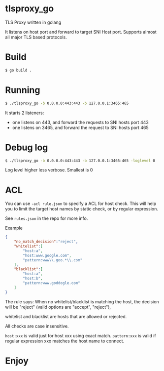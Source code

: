 # tlsproxy_go
TLS Proxy written in golang

It listens on host port and forward to target SNI Host port. Supports almost all major TLS based protocols.


# Build
```bash
$ go build .
```

# Running
```bash
$ ./tlsproxy_go -b 0.0.0.0:443:443 -b 127.0.0.1:3465:465
```

It starts 2 listeners:

* one listens on 443, and forward the requests to SNI hosts port 443
* one listens on 3465, and forward the request to SNI hosts port 465

# Debug log
```bash
$ ./tlsproxy_go -b 0.0.0.0:443:443 -b 127.0.0.1:3465:465 -loglevel 0
```
Log level higher less verbose. Smallest is 0

# ACL
You can use `-acl rule.json` to specify a ACL for host check. 
This will help you to limit the target host names by static check, or by regular expression.

See `rules.json` in the repo for more info.

Example

```json
{
    "no_match_decision":"reject",
    "whitelist":[
        "host:a",
        "host:www.google.com",
        "pattern:www\\.goo.*\\.com"
    ],
    "blacklist":[
        "host:a",
        "host:b",
        "pattern:www.goddogle.com"
    ]
}
```

The rule says: When no whitelist/blacklist is matching the host, the decision will be "reject" (valid options are "accept", "reject"),

whitelist and blacklist are hosts that are allowed or rejected. 

All checks are case insensitive.

`host:xxx` is valid just for host xxx using exact match.
`pattern:xxx` is valid if regular expression xxx matches the host name to connect.


# Enjoy
